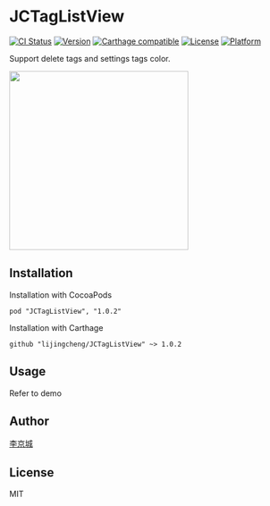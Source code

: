 # JCTagListView

[![CI Status](http://img.shields.io/travis/lijingcheng/JCTagListView.svg?style=flat)](https://travis-ci.org/lijingcheng/JCTagListView)
[![Version](https://img.shields.io/cocoapods/v/JCTagListView.svg?style=flat)](http://cocoapods.org/pods/JCTagListView)
[![Carthage compatible](https://img.shields.io/badge/Carthage-compatible-4BC51D.svg?style=flat)](https://github.com/Carthage/Carthage)
[![License](https://img.shields.io/cocoapods/l/JCTagListView.svg?style=flat)](http://cocoapods.org/pods/JCTagListView)
[![Platform](https://img.shields.io/cocoapods/p/JCTagListView.svg?style=flat)](http://cocoapods.org/pods/JCTagListView)

Support delete tags and settings tags color.

<img width="320" src="./ScreenShot.png"> 

## Installation

Installation with CocoaPods

```
pod "JCTagListView", "1.0.2"
```

Installation with Carthage

```
github "lijingcheng/JCTagListView" ~> 1.0.2
```

## Usage

Refer to demo

## Author

[李京城](http://lijingcheng.github.io)

## License

MIT

